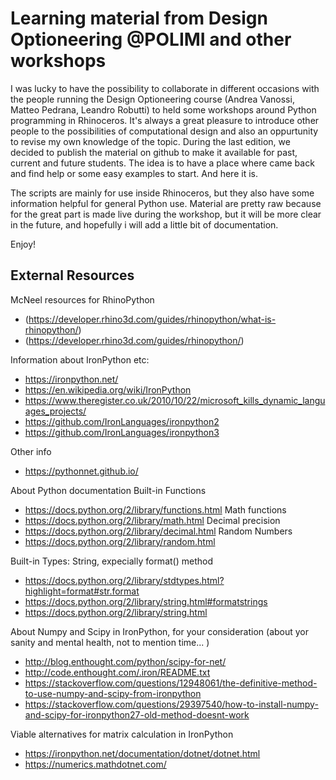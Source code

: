 # Learning material from Design Optioneering @POLIMI and other workshops

I was lucky to have the possibility to collaborate in different occasions with the people running the Design Optioneering course (Andrea Vanossi, Matteo Pedrana, Leandro Robutti) to held some workshops around Python programming in Rhinoceros. It's always a great pleasure to introduce other people to the possibilities of computational design and also an oppurtunity to revise my own knowledge of the topic.
During the last edition, we decided to publish the material on github to make it available for past, current and future students. The idea is to have a place where came back and find help or some easy examples to start. And here it is.

The scripts are mainly for use inside Rhinoceros, but they also have some information helpful for general Python use.
Material are pretty raw because for the great part is made live during the workshop, but it will be more clear in the future, and hopefully i will add a little bit of documentation.

Enjoy!

## External Resources

McNeel resources for RhinoPython
- (https://developer.rhino3d.com/guides/rhinopython/what-is-rhinopython/)
- (https://developer.rhino3d.com/guides/rhinopython/)

Information about IronPython etc:
- https://ironpython.net/
- https://en.wikipedia.org/wiki/IronPython
- https://www.theregister.co.uk/2010/10/22/microsoft_kills_dynamic_languages_projects/
- https://github.com/IronLanguages/ironpython2
- https://github.com/IronLanguages/ironpython3

Other info
- https://pythonnet.github.io/

About Python documentation
Built-in Functions
- https://docs.python.org/2/library/functions.html
Math functions
- https://docs.python.org/2/library/math.html
Decimal precision
- https://docs.python.org/2/library/decimal.html
Random Numbers
- https://docs.python.org/2/library/random.html

Built-in Types: String, expecially format() method
- https://docs.python.org/2/library/stdtypes.html?highlight=format#str.format
- https://docs.python.org/2/library/string.html#formatstrings
- https://docs.python.org/2/library/string.html

About Numpy and Scipy in IronPython, for your consideration (about yor sanity and mental health, not to mention time... )
- http://blog.enthought.com/python/scipy-for-net/
- http://code.enthought.com/.iron/README.txt
- https://stackoverflow.com/questions/12948061/the-definitive-method-to-use-numpy-and-scipy-from-ironpython
- https://stackoverflow.com/questions/29397540/how-to-install-numpy-and-scipy-for-ironpython27-old-method-doesnt-work

Viable alternatives for matrix calculation in IronPython
- https://ironpython.net/documentation/dotnet/dotnet.html
- https://numerics.mathdotnet.com/